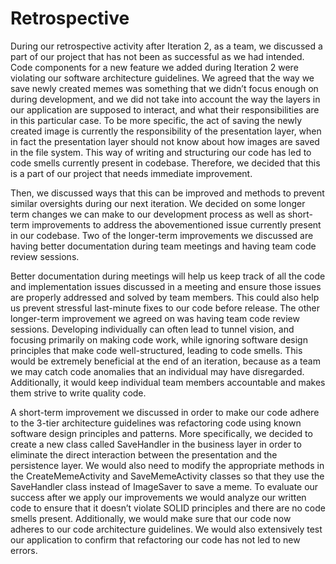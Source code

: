 # Retrospective  

During our retrospective activity after Iteration 2, as a team, we discussed a part of our project that has not been as successful as we had intended. Code components for a new feature we added during Iteration 2 were violating our software architecture guidelines. We agreed that the way we save newly created memes was something that we didn’t focus enough on during development, and we did not take into account the way the layers in our application are supposed to interact, and what their responsibilities are in this particular case.  To be more specific, the act of saving the newly created image is currently the responsibility of the presentation layer, when in fact the presentation layer should not know about how images are saved in the file system. This way of writing and structuring our code has led to code smells currently present in codebase.
Therefore, we decided that this is a part of our project that needs immediate improvement.  

Then, we discussed ways that this can be improved and methods to prevent similar oversights during our next iteration. We decided on some longer term changes we can make to our development process as well as short-term improvements to address the abovementioned issue currently present in our codebase. Two of the longer-term improvements we discussed are having better documentation during team meetings and having team code review sessions.  

Better documentation during meetings will help us keep track of all the code and implementation issues discussed in a meeting and ensure those issues are properly addressed and solved by team members. This could also help us prevent stressful last-minute fixes to our code before release.
The other longer-term improvement we agreed on was having team code review sessions. Developing individually can often lead to tunnel vision, and focusing primarily on making code work, while ignoring software design principles that make code well-structured, leading to code smells. This would be extremely beneficial at the end of an iteration, because as a team we may catch code anomalies that an individual may have disregarded. Additionally, it would keep individual team members accountable and makes them strive to write quality code.  

A short-term improvement we discussed in order to make our code adhere to the 3-tier architecture guidelines was refactoring code using known software design principles and patterns. More specifically, we decided to create a new class called SaveHandler in the business layer in order to eliminate the direct interaction between the presentation and the persistence layer. We would also need to modify the appropriate methods in the CreateMemeActivity and SaveMemeActivity classes so that they use the SaveHandler class instead of ImageSaver to save a meme.
To evaluate our success after we apply our improvements we would analyze our written code to ensure that it doesn’t violate SOLID principles and there are no code smells present. Additionally, we would make sure that our code now adheres to our code architecture guidelines. We would also extensively test our application to confirm that refactoring our code has not led to new errors. 
	
	
